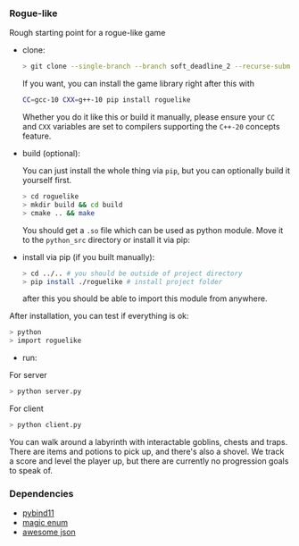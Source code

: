 ### Rogue-like 
Rough starting point for a rogue-like game
- clone:
  ```bash
  > git clone --single-branch --branch soft_deadline_2 --recurse-submodules https://github.com/FrogOfJuly/roguelike.git
  ```
  If you want, you can install the game library right after this with
  ```bash
  CC=gcc-10 CXX=g++-10 pip install roguelike
  ```
  Whether you do it like this or build it manually, please ensure your `CC` and `CXX` variables are set to compilers supporting the `C++-20` concepts feature.
- build (optional):
  
  You can just install the whole thing via `pip`, but you can optionally build it yourself first.
   ```bash
   > cd roguelike 
   > mkdir build && cd build
   > cmake .. && make 
  ```
  You should get a ``.so`` file which can be used as python module.
  Move it to the `python_src` directory or install it via pip:
- install via pip (if you built manually):
  ```bash
  > cd ../.. # you should be outside of project directory 
  > pip install ./roguelike # install project folder
  ```
  after this you should be able to import this module from anywhere.

After installation, you can test if everything is ok:

```bash
> python
> import roguelike
```

- run:

For server
```bash
> python server.py
```

For client
```bash
> python client.py
```

You can walk around a labyrinth with interactable goblins, chests and traps.
There are items and potions to pick up, and there's also a shovel.
We track a score and level the player up, but there are currently no progression goals to speak of. 

### Dependencies

 - [pybind11](https://github.com/pybind/pybind11)
 - [magic enum](https://github.com/Neargye/magic_enum)
 - [awesome json](https://github.com/nlohmann/json)
